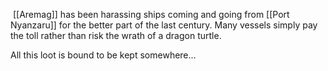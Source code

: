  [[Aremag]] has been harassing ships coming and going from [[Port Nyanzaru]] for the better part of the last century. Many vessels simply pay the toll rather than risk the wrath of a dragon turtle. 

All this loot is bound to be kept somewhere...